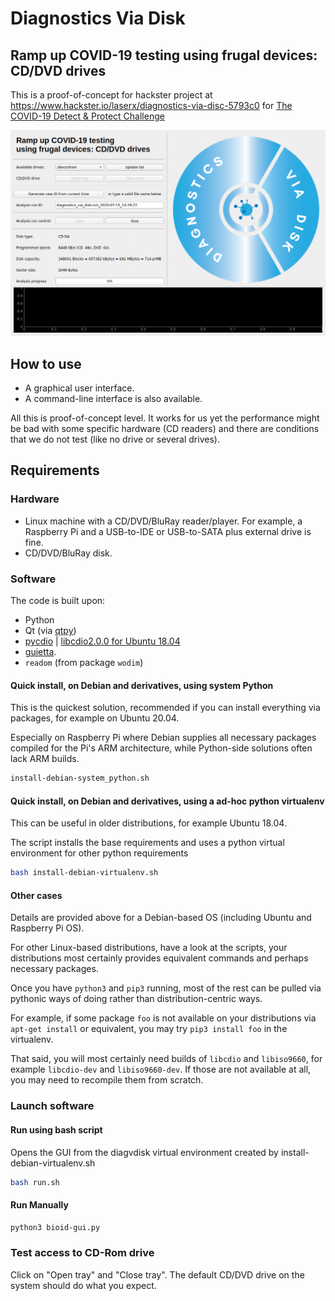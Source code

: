 # Diagnostics Via Disk

## Ramp up COVID-19 testing using frugal devices: CD/DVD drives

This is a proof-of-concept for hackster project at https://www.hackster.io/laserx/diagnostics-via-disc-5793c0 for [The COVID-19 Detect &amp; Protect Challenge](https://www.hackster.io/contests/UNDPCOVID19)

![GUI screenshot](doc/gui.gif)

## How to use

* A graphical user interface.
* A command-line interface is also available.

All this is proof-of-concept level.  It works for us yet the performance might be bad with some specific hardware (CD readers) and there are conditions that we do not test (like no drive or several drives).

## Requirements

### Hardware

* Linux machine with a CD/DVD/BluRay reader/player. For example, a Raspberry Pi and a USB-to-IDE or USB-to-SATA plus external drive is fine.
* CD/DVD/BluRay disk.

### Software

The code is built upon:

* Python
* Qt (via [qtpy](https://pypi.org/project/QtPy/))
* [pycdio](https://pypi.org/project/pycdio/) | [libcdio2.0.0 for Ubuntu 18.04](https://launchpad.net/~spvkgn/+archive/ubuntu/whipper)
* [guietta](https://guietta.readthedocs.io/en/latest/).
* `readom` (from package `wodim`)

#### Quick install, on Debian and derivatives, using system Python

This is the quickest solution, recommended if you can install everything via packages, for example on Ubuntu 20.04.

Especially on Raspberry Pi where Debian supplies all necessary packages compiled for the Pi's ARM architecture, while Python-side solutions often lack ARM builds.

```bash
install-debian-system_python.sh
```

#### Quick install, on Debian and derivatives, using a ad-hoc python virtualenv

This can be useful in older distributions, for example Ubuntu 18.04.

The script installs the base requirements and uses a python virtual environment for other python requirements

```bash
bash install-debian-virtualenv.sh
```

#### Other cases

Details are provided above for a Debian-based OS (including Ubuntu and Raspberry Pi OS).

For other Linux-based distributions, have a look at the scripts, your distributions most certainly provides equivalent commands and perhaps necessary packages.

Once you have `python3` and `pip3` running, most of the rest can be pulled via pythonic ways of doing rather than distribution-centric ways.

For example, if some package `foo` is not available on your distributions via `apt-get install` or equivalent, you may try `pip3 install foo` in the virtualenv.

That said, you will most certainly need builds of `libcdio` and `libiso9660`, for example `libcdio-dev` and `libiso9660-dev`.  If those are not available at all, you may need to recompile them from scratch.

### Launch software

#### Run using bash script
Opens the GUI from the diagvdisk virtual environment created by install-debian-virtualenv.sh
```bash
bash run.sh
```
#### Run Manually
```bash
python3 bioid-gui.py
```

### Test access to CD-Rom drive

Click on "Open tray" and "Close tray".  The default CD/DVD drive on the system should do what you expect.
